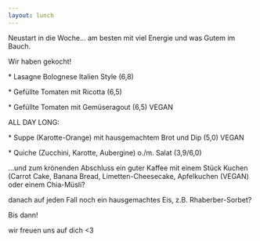 ```yaml
---
layout: lunch
---
```



Neustart in die Woche... am besten mit viel Energie und was Gutem im Bauch.

Wir haben gekocht!

\* Lasagne Bolognese Italien Style (6,8)

\* Gef&uuml;llte Tomaten mit Ricotta (6,5)

\* Gef&uuml;llte Tomaten mit Gem&uuml;seragout (6,5) VEGAN

ALL DAY LONG:

\* Suppe (Karotte-Orange) mit hausgemachtem Brot und Dip (5,0) VEGAN

\* Quiche (Zucchini, Karotte, Aubergine) o./m. Salat (3,9/6,0)

...und zum kr&ouml;nenden Abschluss ein guter Kaffee mit einem St&uuml;ck Kuchen (Carrot Cake, Banana Bread, Limetten-Cheesecake, Apfelkuchen (VEGAN) oder einem Chia-M&uuml;sli?

danach auf jeden Fall noch ein hausgemachtes Eis, z.B. Rhaberber-Sorbet?

Bis dann!

wir freuen uns auf dich &lt;3